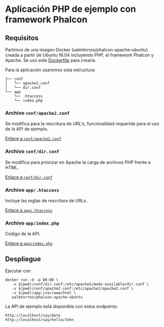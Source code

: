 # Aplicación PHP de ejemplo con framework Phalcon 

## Requisitos

Partimos de una imagen Docker (ualmtorres/phalcon-apache-ubuntu) creada a partir de Ubuntu 16.04 incluyendo PHP, el framework Phalcon y Apache. Se usó este [Dockerfile](./Dockerfile) para crearla.

Para la aplicación usaremos esta estructura:

```
├── conf
│   └── apache2.conf
│   └── dir.conf
└── app
    └── .htaccess
    └── index.php    
```

### Archivo `conf/apache2.conf`

Se modifica para la rescritura de URL's, funcionalidad requerida para el uso de la API de ejemplo.

[Enlace a `conf/apache2.conf`](https://gist.github.com/ualmtorres/f761d4c804d618857dfa7705b1c0e2d2)

<script src="https://gist.github.com/ualmtorres/f761d4c804d618857dfa7705b1c0e2d2.js"></script>

### Archivo `conf/dir.conf`

Se modifica para priorizar en Apache la carga de archivos PHP frente a HTML.

[Enlace a `conf/dir.conf`](https://gist.github.com/ualmtorres/8ff877247f6aab3376d6bb3d4730cd13)

<script src="https://gist.github.com/ualmtorres/8ff877247f6aab3376d6bb3d4730cd13.js"></script>

### Archivo `app/.htaccess`

Incluye las reglas de rescritura de URLs.

[Enlace a `app/.htaccess`](https://gist.github.com/ualmtorres/c30c93c889c404e3ec36)

<script src="https://gist.github.com/ualmtorres/c30c93c889c404e3ec36.js"></script>

### Archivo `app/index.php`

Código de la API.

[Enlace a `app/index.php`](https://gist.github.com/ualmtorres/aa3d8a258ed6e22881de)

<script src="https://gist.github.com/ualmtorres/aa3d8a258ed6e22881de.js"></script>

## Despliegue

Ejecutar con 

```
docker run -d -p 80:80 \
   -v $(pwd)/conf/dir.conf:/etc/apache2/mods-available/dir.conf \
   -v $(pwd)/conf/apache2.conf:/etc/apache2/apache2.conf \
   -v $(pwd)/app:/var/www/html \
   ualmtorres/phalcon-apache-ubuntu
```

La API de ejemplo está disponible con estos endpoints:

```
http://localhost/say/date
http://localhost/say/hello/John
```


